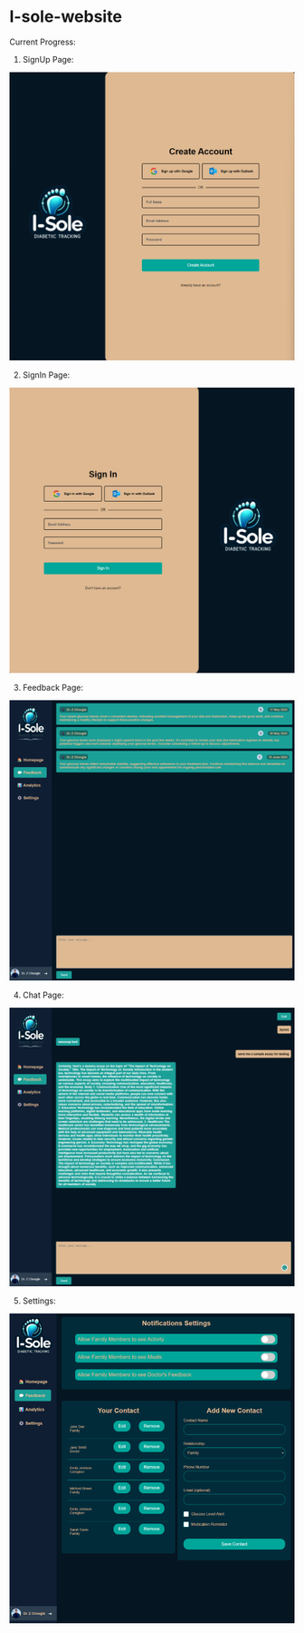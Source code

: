 # I-sole-website

Current Progress:

1. SignUp Page:

![Alt text](image-3.png)

2. SignIn Page:

![Alt text](image-4.png)

3. Feedback Page:

![Alt text](image.png)

4. Chat Page:

![Alt text](image-1.png)

5. Settings:

![Alt text](image-6.png)
